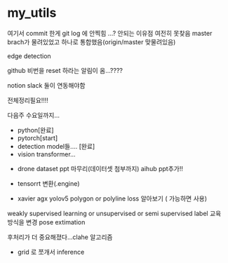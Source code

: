 # my_utils

여기서 commit 한게 git log 에 안찍힘
...? 안되는 이유점
여전히 못찾음
master brach가 물려있었고 하나로 통합했음(origin/master 맞물려있음)

edge detection

github 비번을 reset 하라는 알림이 옴...????

notion slack 둘이 연동해야함

전체정리필요!!!! 

다음주 수요일까지...
- python[완료]
- pytorch[start]
- detection model들.... [완료]
- vision transformer...


+ drone dataset 
ppt 마무리(데이터셋 첨부까지)
aihub ppt추가!!

+ tensorrt 변환(.engine) 
+ xavier agx
yolov5
polygon or polyline 
loss 알아보기 ( 가능하면 사용)

weakly supervised learning
or unsupervised
or semi supervised
label 교육 방식을 변경
pose extimation

후처리가 더 중요해졌다...clahe 알고리즘
+ grid 로 쪼개서 inference
